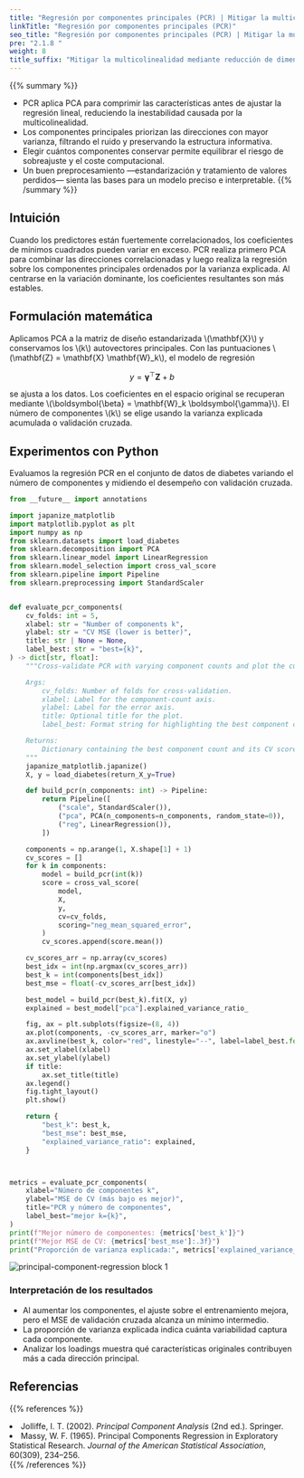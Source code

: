 ```yaml
---
title: "Regresión por componentes principales (PCR) | Mitigar la multicolinealidad mediante reducción de dimensionalidad"
linkTitle: "Regresión por componentes principales (PCR)"
seo_title: "Regresión por componentes principales (PCR) | Mitigar la multicolinealidad mediante reducción de dimensionalidad"
pre: "2.1.8 "
weight: 8
title_suffix: "Mitigar la multicolinealidad mediante reducción de dimensionalidad"
---
```


{{% summary %}}
- PCR aplica PCA para comprimir las características antes de ajustar la regresión lineal, reduciendo la inestabilidad causada por la multicolinealidad.
- Los componentes principales priorizan las direcciones con mayor varianza, filtrando el ruido y preservando la estructura informativa.
- Elegir cuántos componentes conservar permite equilibrar el riesgo de sobreajuste y el coste computacional.
- Un buen preprocesamiento —estandarización y tratamiento de valores perdidos— sienta las bases para un modelo preciso e interpretable.
{{% /summary %}}

## Intuición
Cuando los predictores están fuertemente correlacionados, los coeficientes de mínimos cuadrados pueden variar en exceso. PCR realiza primero PCA para combinar las direcciones correlacionadas y luego realiza la regresión sobre los componentes principales ordenados por la varianza explicada. Al centrarse en la variación dominante, los coeficientes resultantes son más estables.

## Formulación matemática
Aplicamos PCA a la matriz de diseño estandarizada \\(\mathbf{X}\\) y conservamos los \\(k\\) autovectores principales. Con las puntuaciones \\(\mathbf{Z} = \mathbf{X} \mathbf{W}_k\\), el modelo de regresión

$$
y = \boldsymbol{\gamma}^\top \mathbf{Z} + b
$$

se ajusta a los datos. Los coeficientes en el espacio original se recuperan mediante \\(\boldsymbol{\beta} = \mathbf{W}_k \boldsymbol{\gamma}\\). El número de componentes \\(k\\) se elige usando la varianza explicada acumulada o validación cruzada.

## Experimentos con Python
Evaluamos la regresión PCR en el conjunto de datos de diabetes variando el número de componentes y midiendo el desempeño con validación cruzada.

```python
from __future__ import annotations

import japanize_matplotlib
import matplotlib.pyplot as plt
import numpy as np
from sklearn.datasets import load_diabetes
from sklearn.decomposition import PCA
from sklearn.linear_model import LinearRegression
from sklearn.model_selection import cross_val_score
from sklearn.pipeline import Pipeline
from sklearn.preprocessing import StandardScaler


def evaluate_pcr_components(
    cv_folds: int = 5,
    xlabel: str = "Number of components k",
    ylabel: str = "CV MSE (lower is better)",
    title: str | None = None,
    label_best: str = "best={k}",
) -> dict[str, float]:
    """Cross-validate PCR with varying component counts and plot the curve.

    Args:
        cv_folds: Number of folds for cross-validation.
        xlabel: Label for the component-count axis.
        ylabel: Label for the error axis.
        title: Optional title for the plot.
        label_best: Format string for highlighting the best component count.

    Returns:
        Dictionary containing the best component count and its CV score.
    """
    japanize_matplotlib.japanize()
    X, y = load_diabetes(return_X_y=True)

    def build_pcr(n_components: int) -> Pipeline:
        return Pipeline([
            ("scale", StandardScaler()),
            ("pca", PCA(n_components=n_components, random_state=0)),
            ("reg", LinearRegression()),
        ])

    components = np.arange(1, X.shape[1] + 1)
    cv_scores = []
    for k in components:
        model = build_pcr(int(k))
        score = cross_val_score(
            model,
            X,
            y,
            cv=cv_folds,
            scoring="neg_mean_squared_error",
        )
        cv_scores.append(score.mean())

    cv_scores_arr = np.array(cv_scores)
    best_idx = int(np.argmax(cv_scores_arr))
    best_k = int(components[best_idx])
    best_mse = float(-cv_scores_arr[best_idx])

    best_model = build_pcr(best_k).fit(X, y)
    explained = best_model["pca"].explained_variance_ratio_

    fig, ax = plt.subplots(figsize=(8, 4))
    ax.plot(components, -cv_scores_arr, marker="o")
    ax.axvline(best_k, color="red", linestyle="--", label=label_best.format(k=best_k))
    ax.set_xlabel(xlabel)
    ax.set_ylabel(ylabel)
    if title:
        ax.set_title(title)
    ax.legend()
    fig.tight_layout()
    plt.show()

    return {
        "best_k": best_k,
        "best_mse": best_mse,
        "explained_variance_ratio": explained,
    }



metrics = evaluate_pcr_components(
    xlabel="Número de componentes k",
    ylabel="MSE de CV (más bajo es mejor)",
    title="PCR y número de componentes",
    label_best="mejor k={k}",
)
print(f"Mejor número de componentes: {metrics['best_k']}")
print(f"Mejor MSE de CV: {metrics['best_mse']:.3f}")
print("Proporción de varianza explicada:", metrics['explained_variance_ratio'])

```

![principal-component-regression block 1](/images/basic/regression/principal-component-regression_block01_es.png)

### Interpretación de los resultados
- Al aumentar los componentes, el ajuste sobre el entrenamiento mejora, pero el MSE de validación cruzada alcanza un mínimo intermedio.
- La proporción de varianza explicada indica cuánta variabilidad captura cada componente.
- Analizar los loadings muestra qué características originales contribuyen más a cada dirección principal.

## Referencias
{{% references %}}
<li>Jolliffe, I. T. (2002). <i>Principal Component Analysis</i> (2nd ed.). Springer.</li>
<li>Massy, W. F. (1965). Principal Components Regression in Exploratory Statistical Research. <i>Journal of the American Statistical Association</i>, 60(309), 234–256.</li>
{{% /references %}}
